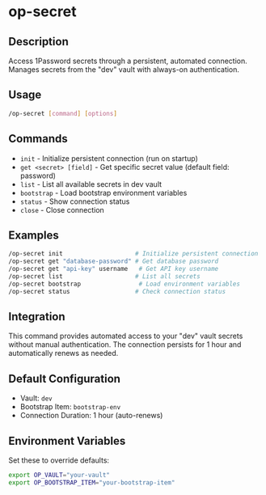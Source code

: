 # op-secret

## Description
Access 1Password secrets through a persistent, automated connection. Manages secrets from the "dev" vault with always-on authentication.

## Usage
```bash
/op-secret [command] [options]
```

## Commands
- `init` - Initialize persistent connection (run on startup)
- `get <secret> [field]` - Get specific secret value (default field: password)
- `list` - List all available secrets in dev vault
- `bootstrap` - Load bootstrap environment variables
- `status` - Show connection status
- `close` - Close connection

## Examples
```bash
/op-secret init                    # Initialize persistent connection
/op-secret get "database-password" # Get database password
/op-secret get "api-key" username   # Get API key username
/op-secret list                    # List all secrets
/op-secret bootstrap                # Load environment variables
/op-secret status                  # Check connection status
```

## Integration
This command provides automated access to your "dev" vault secrets without manual authentication. The connection persists for 1 hour and automatically renews as needed.

## Default Configuration
- Vault: `dev`
- Bootstrap Item: `bootstrap-env`
- Connection Duration: 1 hour (auto-renews)

## Environment Variables
Set these to override defaults:
```bash
export OP_VAULT="your-vault"
export OP_BOOTSTRAP_ITEM="your-bootstrap-item"
```